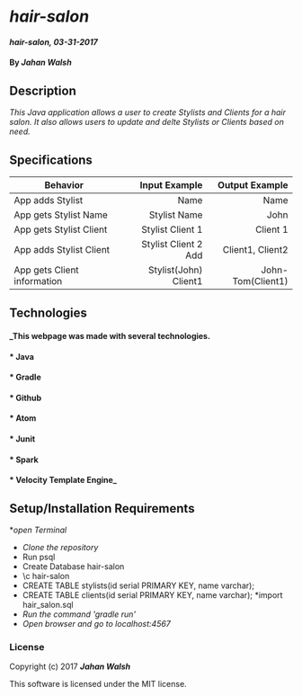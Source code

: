 # _hair-salon_

#### _hair-salon, 03-31-2017_

#### By _**Jahan Walsh**_

## Description
_This Java application allows a user to create Stylists and Clients for a hair salon. It also allows users to update and delte Stylists or Clients based on need._


## Specifications

| Behavior                   | Input Example     | Output Example    |
| -------------------------- | -----------------:| -----------------:|
|App adds Stylist|Name|Name|
|App gets Stylist Name|Stylist Name|John|
|App gets Stylist Client|Stylist Client 1|Client 1|
|App adds Stylist Client|Stylist Client 2 Add|Client1, Client2|
|App gets Client information|Stylist(John) Client1|John-Tom(Client1)|

## Technologies
#### _This webpage was made with several technologies.
#### * Java
#### * Gradle
#### * Github
#### * Atom
#### * Junit
#### * Spark
#### * Velocity Template Engine_

## Setup/Installation Requirements

*_open Terminal_
* _Clone the repository_
* Run psql
* Create Database hair-salon
* \c hair-salon
* CREATE TABLE stylists(id serial PRIMARY KEY, name varchar);
* CREATE TABLE clients(id serial PRIMARY KEY, name varchar);
*import hair_salon.sql
* _Run the command 'gradle run'_
* _Open browser and go to localhost:4567_


### License

Copyright (c) 2017 **_Jahan Walsh_**

This software is licensed under the MIT license.
